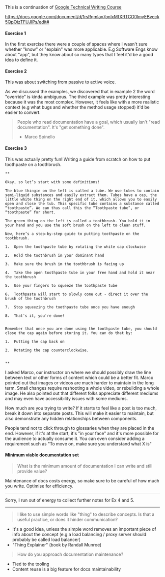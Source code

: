 This is a continuation of [Google Technical Writing Course](Google%20Technical%20Writing%20Course.md)


https://docs.google.com/document/d/1rsRqmlav7onIxMfXRTCO0ImyEBveck5QpOizTFUJIPs/edit#

#### Exercise 1
In the first exercise there were a couple of spaces where I wasn't sure whether "know" or "explain" was more applicable. E.g Software Engs know about "app", but they know about so many types that I feel it'd be a good idea to define it.


#### Exercise 2
This was about switching from passive to active voice. 

As we discussed the examples, we discovered that in example 2 the word "override" is kinda ambiguous. The third example was pretty interesting because it was the most complex. However, it feels like with a more realistic context (e.g what bugs and whether the method usage stopped) it'd be easier to convert.

> People who read documentation have a goal, which usually isn't "read documentation". It's "get something done".
> - Marco Spinello

#### Exercise 3
This was actually pretty fun! Writing a guide from scratch on how to put toothpaste on a toothbrush.

```
**

Okay, so let’s start with some definitions!

The blue thingie on the left is called a tube. We use tubes to contain semi-liquid substances and easily extract them. Tubes have a cap, the little white thing on the right end of it, which allows you to easily open and close the tub. This specific tube contains a substance called “toothpaste”. We can thus call this the “Toothpaste tube”, or “toothpaste” for short.

The green thing on the left is called a toothbrush. You hold it in your hand and you use the soft brush on the left to clean stuff.

Now, here’s a step-by-step guide to putting toothpaste on the toothbrush.

1.  Open the toothpaste tube by rotating the white cap clockwise
    
2.  Hold the toothbrush in your dominant hand
    
3.  Make sure the brush in the toothbrush is facing up
    
4.  Take the open toothpaste tube in your free hand and hold it near the toothbrush
    
5.  Use your fingers to squeeze the toothpaste tube
    
6.  Toothpaste will start to slowly come out - direct it over the brush of the toothbrush
    
7.  Stop squeezing the toothpaste tube once you have enough
    
8.  That’s it, you’re done!
    

Remember that once you are done using the toothpaste tube, you should close the cap again before storing it. You can do that by:

1.  Putting the cap back on
    
2.  Rotating the cap counterclockwise.
    

**
```

I asked Marco, our instructor on where we should possibly draw the line between text or other forms of content which could be a better fit. Marco pointed out that images or videos are much harder to maintain in the long term. Small changes require reshooting a whole video, or rebuilding a whole image. He also pointed out that different folks appreciate different mediums and may even have accessibility issues with some mediums.

How much are you trying to write? If it starts to feel like a post is too much, break it down into separate posts. This will make it easier to maintain, but also demonstrate any hidden relationships between components.

People tend not to click through to glossaries when they are placed in the end. However, if it's at the start, it's "in your face" and it's more possible for the audience to actually consume it. You can even consider adding a requirement such as "To move on, make sure you understand what X is"

#### Minimum viable documentation set
> What is the minimum amount of documentation I can write and still provide value?

Maintenance of docs costs energy, so make sure to be careful of how much you write. Optimise for efficiency.

---

Sorry, I run out of energy to collect further notes for Ex 4 and 5.

---

> I like to use simple words like "thing" to describe concepts. Is that a useful practice, or does it hinder communication?

* It's a good idea, unless the simple word removes an important piece of info about the concept (e.g a load balancing / proxy server should probably be called load balancer)
* "Thing Explainer" (book by Randall Munroe)

> How do you approach documentation maintenance?

* Tied to the tooling
* Content reuse is a big feature for docs maintainability